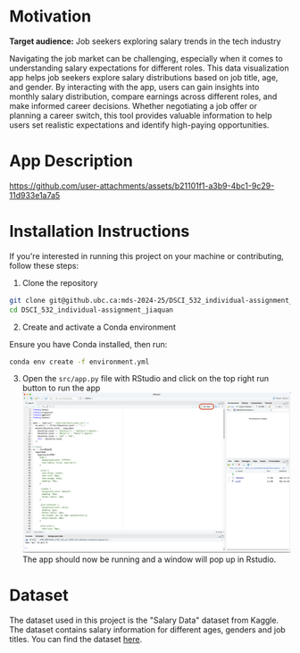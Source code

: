 # Motivation

**Target audience:** Job seekers exploring salary trends in the tech industry

Navigating the job market can be challenging, especially when it comes to understanding salary expectations for different roles. This data visualization app helps job seekers explore salary distributions based on job title, age, and gender. By interacting with the app, users can gain insights into monthly salary distribution, compare earnings across different roles, and make informed career decisions. Whether negotiating a job offer or planning a career switch, this tool provides valuable information to help users set realistic expectations and identify high-paying opportunities.

# App Description

https://github.com/user-attachments/assets/b21101f1-a3b9-4bc1-9c29-11d933e1a7a5



# Installation Instructions
If you're interested in running this project on your machine or contributing, follow these steps:

1. Clone the repository

```sh
git clone git@github.ubc.ca:mds-2024-25/DSCI_532_individual-assignment_jiaquan.git
cd DSCI_532_individual-assignment_jiaquan
```

2. Create and activate a Conda environment

Ensure you have Conda installed, then run:
```sh
conda env create -f environment.yml
```

3. Open the `src/app.py` file with RStudio and click on the top right run button to run the app
![](img/run_app.png)
The app should now be running and a window will pop up in Rstudio.

# Dataset
The dataset used in this project is the "Salary Data" dataset from Kaggle. The dataset contains salary information for different ages, genders and job titles. You can find the dataset [here](https://www.kaggle.com/datasets/mohithsairamreddy/salary-data).
